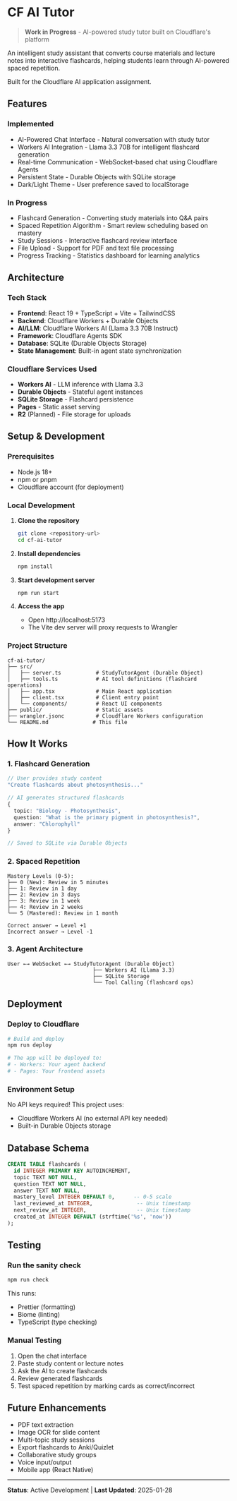 # CF AI Tutor

> **Work in Progress** - AI-powered study tutor built on Cloudflare's platform

An intelligent study assistant that converts course materials and lecture notes into interactive flashcards, helping students learn through AI-powered spaced repetition.

Built for the Cloudflare AI application assignment.

## Features

### Implemented

- AI-Powered Chat Interface - Natural conversation with study tutor
- Workers AI Integration - Llama 3.3 70B for intelligent flashcard generation
- Real-time Communication - WebSocket-based chat using Cloudflare Agents
- Persistent State - Durable Objects with SQLite storage
- Dark/Light Theme - User preference saved to localStorage

### In Progress

- Flashcard Generation - Converting study materials into Q&A pairs
- Spaced Repetition Algorithm - Smart review scheduling based on mastery
- Study Sessions - Interactive flashcard review interface
- File Upload - Support for PDF and text file processing
- Progress Tracking - Statistics dashboard for learning analytics

## Architecture

### Tech Stack

- **Frontend**: React 19 + TypeScript + Vite + TailwindCSS
- **Backend**: Cloudflare Workers + Durable Objects
- **AI/LLM**: Cloudflare Workers AI (Llama 3.3 70B Instruct)
- **Framework**: Cloudflare Agents SDK
- **Database**: SQLite (Durable Objects Storage)
- **State Management**: Built-in agent state synchronization

### Cloudflare Services Used

- **Workers AI** - LLM inference with Llama 3.3
- **Durable Objects** - Stateful agent instances
- **SQLite Storage** - Flashcard persistence
- **Pages** - Static asset serving
- **R2** (Planned) - File storage for uploads

## Setup & Development

### Prerequisites

- Node.js 18+
- npm or pnpm
- Cloudflare account (for deployment)

### Local Development

1. **Clone the repository**

   ```bash
   git clone <repository-url>
   cd cf-ai-tutor
   ```

2. **Install dependencies**

   ```bash
   npm install
   ```

3. **Start development server**

   ```bash
   npm run start
   ```

4. **Access the app**
   - Open http://localhost:5173
   - The Vite dev server will proxy requests to Wrangler

### Project Structure

```
cf-ai-tutor/
├── src/
│   ├── server.ts           # StudyTutorAgent (Durable Object)
│   ├── tools.ts            # AI tool definitions (flashcard operations)
│   ├── app.tsx             # Main React application
│   ├── client.tsx          # Client entry point
│   └── components/         # React UI components
├── public/                 # Static assets
├── wrangler.jsonc          # Cloudflare Workers configuration
└── README.md              # This file
```

## How It Works

### 1. Flashcard Generation

```typescript
// User provides study content
"Create flashcards about photosynthesis..."

// AI generates structured flashcards
{
  topic: "Biology - Photosynthesis",
  question: "What is the primary pigment in photosynthesis?",
  answer: "Chlorophyll"
}

// Saved to SQLite via Durable Objects
```

### 2. Spaced Repetition

```
Mastery Levels (0-5):
├── 0 (New): Review in 5 minutes
├── 1: Review in 1 day
├── 2: Review in 3 days
├── 3: Review in 1 week
├── 4: Review in 2 weeks
└── 5 (Mastered): Review in 1 month

Correct answer → Level +1
Incorrect answer → Level -1
```

### 3. Agent Architecture

```
User ←→ WebSocket ←→ StudyTutorAgent (Durable Object)
                           ├── Workers AI (Llama 3.3)
                           ├── SQLite Storage
                           └── Tool Calling (flashcard ops)
```

## Deployment

### Deploy to Cloudflare

```bash
# Build and deploy
npm run deploy

# The app will be deployed to:
# - Workers: Your agent backend
# - Pages: Your frontend assets
```

### Environment Setup

No API keys required! This project uses:

- Cloudflare Workers AI (no external API key needed)
- Built-in Durable Objects storage

## Database Schema

```sql
CREATE TABLE flashcards (
  id INTEGER PRIMARY KEY AUTOINCREMENT,
  topic TEXT NOT NULL,
  question TEXT NOT NULL,
  answer TEXT NOT NULL,
  mastery_level INTEGER DEFAULT 0,      -- 0-5 scale
  last_reviewed_at INTEGER,              -- Unix timestamp
  next_review_at INTEGER,                -- Unix timestamp
  created_at INTEGER DEFAULT (strftime('%s', 'now'))
);
```

## Testing

### Run the sanity check

```bash
npm run check
```

This runs:

- Prettier (formatting)
- Biome (linting)
- TypeScript (type checking)

### Manual Testing

1. Open the chat interface
2. Paste study content or lecture notes
3. Ask the AI to create flashcards
4. Review generated flashcards
5. Test spaced repetition by marking cards as correct/incorrect

## Future Enhancements

- PDF text extraction
- Image OCR for slide content
- Multi-topic study sessions
- Export flashcards to Anki/Quizlet
- Collaborative study groups
- Voice input/output
- Mobile app (React Native)

---

**Status**: Active Development | **Last Updated**: 2025-01-28
